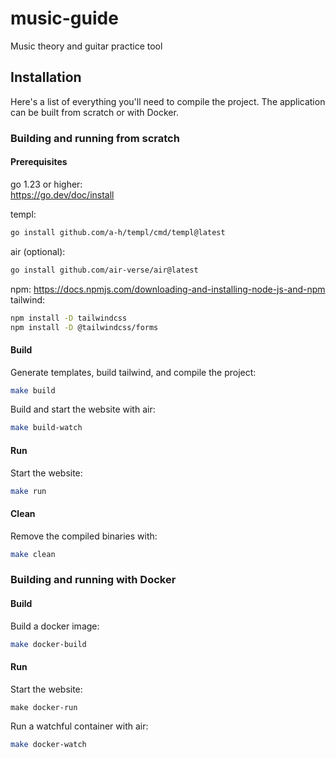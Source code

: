 # music-guide
Music theory and guitar practice tool

## Installation
Here's a list of everything you'll need to compile the project.
The application can be built from scratch or with Docker.

### Building and running from scratch
#### Prerequisites
go 1.23 or higher: \
https://go.dev/doc/install

templ:
```bash
go install github.com/a-h/templ/cmd/templ@latest
```
air (optional):
```bash
go install github.com/air-verse/air@latest
```
npm:
https://docs.npmjs.com/downloading-and-installing-node-js-and-npm
tailwind:
```bash
npm install -D tailwindcss
npm install -D @tailwindcss/forms
```
#### Build
Generate templates, build tailwind, and compile the project:
```bash
make build
```
Build and start the website with air:
```bash
make build-watch
```

#### Run
Start the website:
```bash
make run
```
#### Clean
Remove the compiled binaries with:
```bash
make clean
```

### Building and running with Docker
#### Build
Build a docker image:
```bash
make docker-build
```
#### Run
Start the website:
```
make docker-run
```
Run a watchful container with air:
```bash
make docker-watch
```
